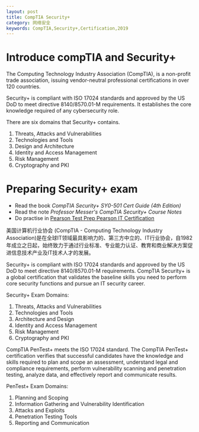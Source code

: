 ```yaml
---
layout: post
title: CompTIA Security+
category: 网络安全
keywords: CompTIA,Security+,Certification,2019
---
```


# Introduce compTIA and Security+
The Computing Technology Industry Association (CompTIA), is a non-profit trade association, issuing vendor-neutral professional certifications in over 120 countries.

Security+ is compliant with ISO 17024 standards and approved by the US DoD to meet directive 8140/8570.01-M requirements. It establishes the core knowledge required of any cybersecurity role.

There are six domains that Security+ contains.
1. Threats, Attacks and Vulnerabilities
2. Technologies and Tools
3. Design and Architecture
4. Identity and Access Management
5. Risk Management
6. Cryptography and PKI

# Preparing Security+ exam
+ Read the book *CompTIA Security+ SY0-501 Cert Guide (4th Edition)*
+ Read the note *Professor Messer's CompTIA Security+ Course Notes*
+ Do practise in [Pearson Test Prep  Pearson IT Certification](https://pearsontestprep.com/#/)


美国计算机行业协会 (CompTIA - Computing Technology Industry Association)是在全球IT领域最具影响力的、第三方中立的、IT行业协会，自1982年成立之日起，始终致力于通过行业标准、专业能力认证、教育和商业解决方案促进信息技术产业及IT技术人才的发展。

Security+ is compliant with ISO 17024 standards and approved by the US DoD to meet directive 8140/8570.01-M requirements.
CompTIA Security+ is a global certification that validates the baseline skills you need to perform core security functions and pursue an IT security career.

Security+ Exam Domains:
1) Threats, Attacks and Vulnerabilities
2) Technologies and Tools
3) Architecture and Design
4) Identity and Access Management
5) Risk Management
6) Cryptography and PKI

CompTIA PenTest+ meets the ISO 17024 standard.
The CompTIA PenTest+ certification verifies that successful candidates have the knowledge and skills required to plan and scope an assessment, understand legal and compliance requirements, perform vulnerability scanning and penetration testing, analyze data, and effectively report and communicate results.

PenTest+ Exam Domains:
1) Planning and Scoping
2) Information Gathering and Vulnerability Identification
3) Attacks and Exploits
4) Penetration Testing Tools
5) Reporting and Communication
